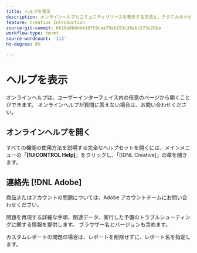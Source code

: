 ```yaml
---
title: ヘルプを表示
description: オンラインヘルプとコミュニティリソースを表示する方法と、テクニカルサポートを受ける方法について説明します。
feature: Creative Introduction
source-git-commit: b610a0b8db410759cae79a6193c38abc573c28ba
workflow-type: tm+mt
source-wordcount: '113'
ht-degree: 0%

---
```


# ヘルプを表示

<!-- Can remove this page when we move this into DSP help -->

オンラインヘルプは、ユーザーインターフェイス内の任意のページから開くことができます。 オンラインヘルプが質問に答えない場合は、お問い合わせください。

## オンラインヘルプを開く

すべての機能の使用方法を説明する完全なヘルプセットを開くには、メインメニューの「**[!UICONTROL Help]**」をクリックし、「[!DNL Creative]」の章を開きます。

<!--
## Ask the Adobe Advertising community

Look for answers to your questions in the [Adobe Advertising community forums](https://experienceleaguecommunities.adobe.com/t5/adobe-advertising/ct-p/adobe-advertising-cloud-community).
-->

## 連絡先 [!DNL Adobe]

商品またはアカウントの問題については、Adobe アカウントチームにお問い合わせください。

問題を再現する詳細な手順、関連データ、実行した予備のトラブルシューティングに関する情報を提供します。 ブラウザー名とバージョンも含めます。

カスタムレポートの問題の場合は、レポートを削除せずに、レポート名を指定します。
